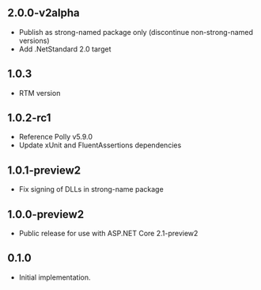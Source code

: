 ## 2.0.0-v2alpha
- Publish as strong-named package only (discontinue non-strong-named versions)
- Add .NetStandard 2.0 target

## 1.0.3
- RTM version

## 1.0.2-rc1
- Reference Polly v5.9.0
- Update xUnit and FluentAssertions dependencies

## 1.0.1-preview2
- Fix signing of DLLs in strong-name package

## 1.0.0-preview2

- Public release for use with ASP.NET Core 2.1-preview2

## 0.1.0

- Initial implementation.